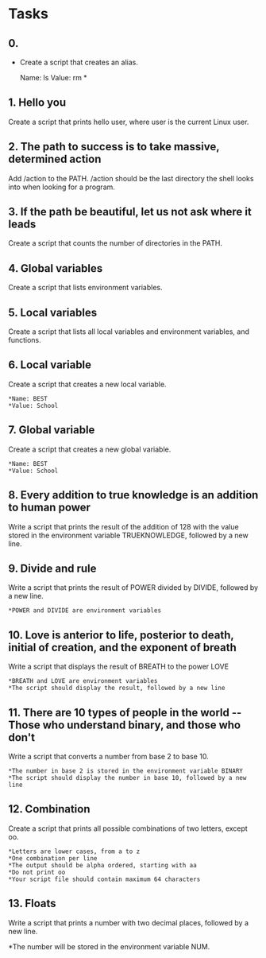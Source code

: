 # Tasks
## 0. <o>
* Create a script that creates an alias.

    Name: ls
    Value: rm *
## 1. Hello you

Create a script that prints hello user, where user is the current Linux user.
## 2. The path to success is to take massive, determined action

Add /action to the PATH. /action should be the last directory the shell looks into when looking for a program.
## 3. If the path be beautiful, let us not ask where it leads

Create a script that counts the number of directories in the PATH.
## 4. Global variables

Create a script that lists environment variables.
## 5. Local variables

Create a script that lists all local variables and environment variables, and functions.
## 6. Local variable

Create a script that creates a new local variable.

    *Name: BEST
    *Value: School
## 7. Global variable

Create a script that creates a new global variable.

    *Name: BEST
    *Value: School

## 8. Every addition to true knowledge is an addition to human power

Write a script that prints the result of the addition of 128 with the value stored in the environment variable TRUEKNOWLEDGE, followed by a new line.
## 9. Divide and rule

Write a script that prints the result of POWER divided by DIVIDE, followed by a new line.

    *POWER and DIVIDE are environment variables
## 10. Love is anterior to life, posterior to death, initial of creation, and the exponent of breath

Write a script that displays the result of BREATH to the power LOVE

    *BREATH and LOVE are environment variables
    *The script should display the result, followed by a new line
## 11. There are 10 types of people in the world -- Those who understand binary, and those who don't

Write a script that converts a number from base 2 to base 10.

    *The number in base 2 is stored in the environment variable BINARY
    *The script should display the number in base 10, followed by a new line
## 12. Combination

Create a script that prints all possible combinations of two letters, except oo.

    *Letters are lower cases, from a to z
    *One combination per line
    *The output should be alpha ordered, starting with aa
    *Do not print oo
    *Your script file should contain maximum 64 characters
## 13. Floats

Write a script that prints a number with two decimal places, followed by a new line.

*The number will be stored in the environment variable NUM.


